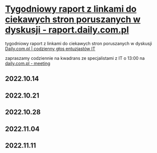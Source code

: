 # [Tygodniowy raport z linkami do ciekawych stron poruszanych w dyskusji - raport.daily.com.pl](https://raport.daily.com.pl/)

tygodniowy raport z linkami do ciekawych stron poruszanych w dyskusji [Daily.com.pl | codzienny głos entuzjastów IT](https://www.daily.com.pl/)

zapraszamy codziennie na kwadrans ze specjalistami z IT o 13:00 na [daily.com.pl - meeting](https://start.daily.com.pl/)



## 2022.10.14


## 2022.10.21


## 2022.10.28


## 2022.11.04


## 2022.11.11
